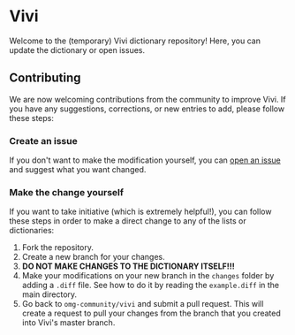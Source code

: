 # Vivi

Welcome to the (temporary) Vivi dictionary repository! Here, you can update the dictionary or open issues.

## Contributing

We are now welcoming contributions from the community to improve Vivi. If you have any suggestions, corrections, or new entries to add, please follow these steps:

### Create an issue

If you don't want to make the modification yourself, you can [open an issue](https://github.com/omg-community/vivi/issues/) and suggest what you want changed.

### Make the change yourself

If you want to take initiative (which is extremely helpful!), you can follow these steps in order to make a direct change to any of the lists or dictionaries:

1. Fork the repository.
2. Create a new branch for your changes.
3. **DO NOT MAKE CHANGES TO THE DICTIONARY ITSELF!!!**
3. Make your modifications on your new branch in the `changes` folder by adding a `.diff` file. See how to do it by reading the `example.diff` in the main directory.
4. Go back to `omg-community/vivi` and submit a pull request. This will create a request to pull your changes from the branch
that you created into Vivi's master branch.
